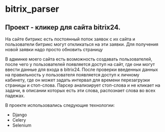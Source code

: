 # bitrix_parser
## Проект - кликер для сайта bitrix24. 
На сайте битрикс есть постоянный поток заявок с их сайта и пользователи битрикс могут откликаться на эти заявки. Для получения новой заявки надо просто обновить страницу


В админке моего сайта есть возможность создавать пользователей, после чего у пользователей появляется доступ на сайт, где они могут ввести данные для входа в bitrix24.
После проверки введенных данных на правильность у пользователя появляется доступ к личному кабинету, где он может задать интервал для времени перезагрузки страницы
и стоп-слова. Парсер анализирует стоп-слова и не кликает на задачи, в описании которых есть эти слова, распознает слова во всех падежах.

В проекте использовались следующие технологии:
* Django
* Celery
* Selenium
